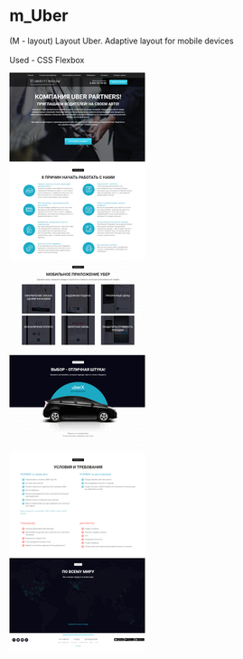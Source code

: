 # m_Uber
(M - layout) Layout Uber. Adaptive layout for mobile devices <br/><br/>
Used - CSS Flexbox

<img src="Uber.png">
